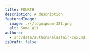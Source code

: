 ```yaml
---
title: FOURTH
description: A description
featuredImage:
  image: ./\/logoipsum-381.png
  alt: Some alt
authors:
  - src/data/authors/alastair-cox.md
isDraft: false
---
```

